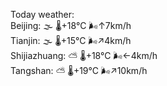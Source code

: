 Today weather:  
Beijing: 🌫  🌡️+18°C 🌬️↑7km/h  
Tianjin: 🌫  🌡️+15°C 🌬️↗4km/h  
Shijiazhuang: ⛅️  🌡️+18°C 🌬️←4km/h  
Tangshan: ⛅️  🌡️+19°C 🌬️↗10km/h  
